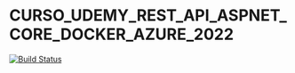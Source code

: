 # CURSO_UDEMY_REST_API_ASPNET_CORE_DOCKER_AZURE_2022
[![Build Status](https://app.travis-ci.com/LeoneRocha/CURSO_UDEMY_REST_API_ASPNET_CORE_DOCKER_AZURE_2022.svg?branch=main)](https://app.travis-ci.com/LeoneRocha/CURSO_UDEMY_REST_API_ASPNET_CORE_DOCKER_AZURE_2022)